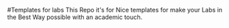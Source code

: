 #Templates for labs
This Repo it's for Nice templates for make your Labs in the Best Way possible with an academic touch.
